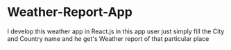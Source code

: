 # Weather-Report-App
I develop this weather app in React.js in this app user just simply fill the City and Country name and he get's Weather report of that particular place
